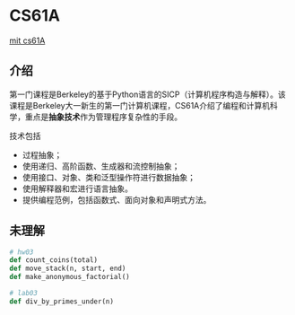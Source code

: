 # CS61A
[mit cs61A](https://inst.eecs.berkeley.edu/~cs61a/sp21/)

## 介绍

第一门课程是Berkeley的基于Python语言的SICP（计算机程序构造与解释）。该课程是Berkeley大一新生的第一门计算机课程，CS61A介绍了编程和计算机科学，重点是**抽象技术**作为管理程序复杂性的手段。

技术包括

-   过程抽象；
-   使用递归、高阶函数、生成器和流控制抽象；
-   使用接口、对象、类和泛型操作符进行数据抽象；
-   使用解释器和宏进行语言抽象。
-   提供编程范例，包括函数式、面向对象和声明式方法。

## 未理解

```python
# hw03
def count_coins(total)
def move_stack(n, start, end)
def make_anonymous_factorial()
```

```python
# lab03
def div_by_primes_under(n)
```



